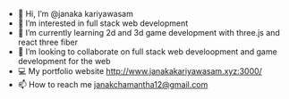 - 👋 Hi, I’m @janaka kariyawasam
- 👀 I’m interested in full stack web development 
- 🌱 I’m currently learning 2d and 3d game development  with three.js and react three fiber
- 💞️ I’m looking to collaborate on full stack web develoopment and game development for the web
- 💻 My portfolio website http://www.janakakariyawasam.xyz:3000/
- 📫 How to reach me janakchamantha12@gmail.com

<!---
janaka4345/janaka4345 is a ✨ special ✨ repository because its `README.md` (this file) appears on your GitHub profile.
You can click the Preview link to take a look at your changes.
--->
